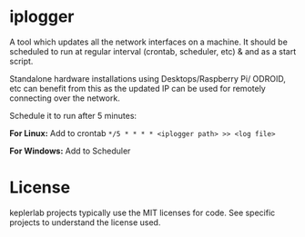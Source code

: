 iplogger
===================

A tool which updates all the network interfaces on a machine. It should be scheduled to run at regular interval (crontab, scheduler, etc) & and as a start script.

Standalone hardware installations using Desktops/Raspberry Pi/ ODROID, etc can benefit from this as the updated IP can be used for remotely connecting over the network.

Schedule it to run after 5 minutes:

**For Linux:** Add to crontab `*/5 * * * * <iplogger path> >> <log file>`
        
**For Windows:** Add to Scheduler


# License

keplerlab projects typically use the MIT licenses for code. See specific projects to understand the license used.







